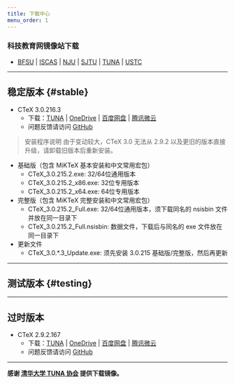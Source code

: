 ```yaml
---
title: 下载中心
menu_order: 1
---
```

### 科技教育网镜像站下载

- [BFSU](https://mirrors.bfsu.edu.cn/ctex/) | [ISCAS](https://mirror.iscas.ac.cn/ctex/) | [NJU](https://mirror.nju.edu.cn/ctex/) | [SJTU](https://mirrors.sjtug.sjtu.edu.cn/ctex/) | [TUNA](https://mirrors.tuna.tsinghua.edu.cn/ctex/) | [USTC](https://mirrors.ustc.edu.cn/ctex/)

---
## 稳定版本 {#stable}

- CTeX 3.0.216.3
	- 下载：[TUNA](https://mirrors.tuna.tsinghua.edu.cn/ctex/3.0/) | [OneDrive](https://1drv.ms/u/s!As6QliRcBFJ_hIB_g4BBEQ53E5PsRw?e=jrRqkF) | [百度网盘](https://pan.baidu.com/s/1sGqK_Z8yp_cIBUBwjvyzRg?pwd=fv4d) | [腾讯微云](https://share.weiyun.com/Kac9KgSV)
	- 问题反馈请访问 [GitHub](https://github.com/Aloft-Lab/CTeX-Installer/issues)

> 安装程序说明
> 由于变动较大，CTeX 3.0 无法从 2.9.2 以及更旧的版本直接升级，请卸载旧版本后重新安装。

- 基础版（包含 MiKTeX 基本安装和中文常用宏包）
	- CTeX_3.0.215.2.exe: 32/64位通用版本
	- CTeX_3.0.215.2_x86.exe: 32位专用版本
	- CTeX_3.0.215.2_x64.exe: 64位专用版本
- 完整版（包含 MiKTeX 完整安装和中文常用宏包）
	- CTeX_3.0.215.2_Full.exe: 32/64位通用版本，须下载同名的 nsisbin 文件并放在同一目录下
	- CTeX_3.0.215.2_Full.nsisbin: 数据文件，下载后与同名的 exe 文件放在同一目录下
- 更新文件
	- CTeX_3.0.*.3_Update.exe: 须先安装 3.0.215 基础版/完整版，然后再更新

---
## 测试版本 {#testing}

---
## 过时版本

- CTeX 2.9.2.167
	- 下载：[TUNA](https://mirrors.tuna.tsinghua.edu.cn/ctex/legacy/2.9/) | [OneDrive](https://1drv.ms/u/s!As6QliRcBFJ_hIB-yJizYYAdenO3JQ?e=hFz4ck) | [百度网盘](https://pan.baidu.com/s/1rCkNE_fU_6DcfCY3YHyHjA?pwd=7nvt) | [腾讯微云](https://share.weiyun.com/FhBkxjMT)
	- 问题反馈请访问 [GitHub](https://github.com/Aloft-Lab/CTeX-Installer/issues)

---
**感谢 [清华大学 TUNA 协会](https://tuna.moe/) 提供下载镜像。**

